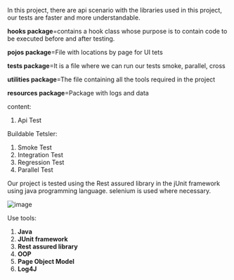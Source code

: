 
In this project, there are api scenario with the libraries used in this project, our tests are faster and more understandable.

**hooks package**=contains a hook class whose purpose is to contain code to be executed before and after testing.

**pojos package**=File with locations by page for UI tets

**tests package**=It is a file where we can run our tests smoke, parallel, cross

**utilities package**=The file containing all the tools required in the project 

**resources package**=Package with logs and data

content:
1. Api Test

Buildable Tetsler:
1. Smoke Test
2. Integration Test
3. Regression Test
4. Parallel Test

Our project is tested using the Rest assured library in the jUnit framework using java programming language. selenium is used where necessary.

![image](https://github.com/user-attachments/assets/86c1d4ff-7be9-4379-9406-32503dc4a53f)

Use tools:
1. **Java**
2. **JUnit framework**
3. **Rest assured library**
4. **OOP**
5. **Page Object Model**
6. **Log4J**
   
